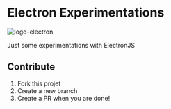 # Electron Experimentations

![logo-electron](https://openclipart.org/download/261688/2016-09-15-01-14-24.svg)

Just some experimentations with ElectronJS

## Contribute

1. Fork this projet
2. Create a new branch
3. Create a PR when you are done!